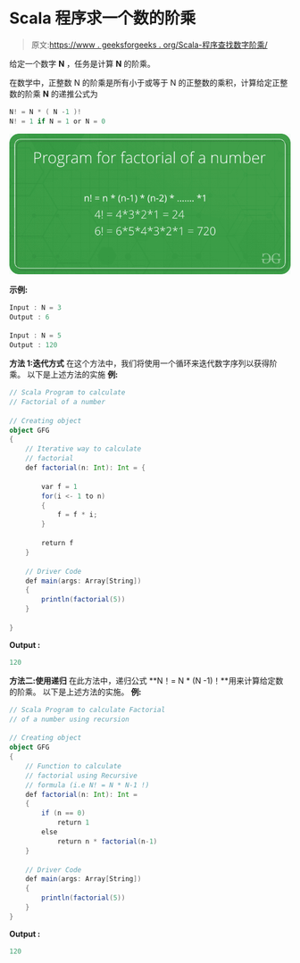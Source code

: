 # Scala 程序求一个数的阶乘

> 原文:[https://www . geeksforgeeks . org/Scala-程序查找数字阶乘/](https://www.geeksforgeeks.org/scala-program-to-find-factorial-of-a-number/)

给定一个数字 **N** ，任务是计算 **N** 的阶乘。

在数学中，正整数 N 的阶乘是所有小于或等于 N 的正整数的乘积，计算给定正整数的阶乘 **N** 的递推公式为

```scala
N! = N * ( N -1 )! 
N! = 1 if N = 1 or N = 0

```

![Factorial of a number](img/8f033a2256bc426b965a47c0e55f872e.png)

**示例:**

```scala
Input : N = 3 
Output : 6

Input : N = 5
Output : 120

```

**方法 1:迭代方式**
在这个方法中，我们将使用一个循环来迭代数字序列以获得阶乘。
以下是上述方法的实施
**例:**

```scala
// Scala Program to calculate
// Factorial of a number

// Creating object
object GFG
{
    // Iterative way to calculate
    // factorial 
    def factorial(n: Int): Int = {

        var f = 1
        for(i <- 1 to n)
        {
            f = f * i;
        }

        return f
    }

    // Driver Code
    def main(args: Array[String]) 
    {
        println(factorial(5))
    }

}
```

**Output :**

```scala
120

```

**方法二:使用递归**
在此方法中，递归公式 **N！= N * (N -1)！**用来计算给定数的阶乘。
以下是上述方法的实施。
**例:**

```scala
// Scala Program to calculate Factorial
// of a number using recursion

// Creating object
object GFG
{
    // Function to calculate
    // factorial using Recursive 
    // formula (i.e N! = N * N-1 !)
    def factorial(n: Int): Int =
    {
        if (n == 0) 
            return 1
        else
            return n * factorial(n-1)
    }

    // Driver Code
    def main(args: Array[String]) 
    {
        println(factorial(5))
    }
}
```

**Output :**

```scala
120

```